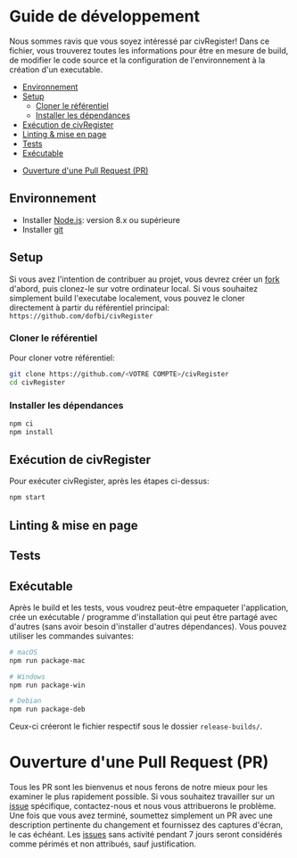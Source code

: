 # Guide de développement

Nous sommes ravis que vous soyez intéressé par civRegister! Dans ce fichier, vous trouverez toutes les informations pour être en mesure de build, de modifier le code source et la configuration de l'environnement à la création d'un executable.

-   [Environnement](#Environnement)
-   [Setup](#Setup)
    -   [Cloner le référentiel](#Cloner-le-référentiel)
    -   [Installer les dépendances](#Installer-les-dépendances)
-   [Exécution de civRegister](#Exécution-de-civRegister)
-   [Linting & mise en page](#Linting-&-mise-en-page)
-   [Tests](#Tests)
-   [Exécutable](#Exécutable)

*   [Ouverture d'une Pull Request (PR)](#Ouverture-d'une-Pull-Request-PR)

<!-- tocstop -->

## Environnement

-   Installer [Node.js](https://nodejs.org/en/): version 8.x ou supérieure
-   Installer [git](https://git-scm.com/)

## Setup

Si vous avez l'intention de contribuer au projet, vous devrez créer un [fork](https://guides.github.com/activities/forking/) d'abord, puis clonez-le sur votre ordinateur local.
Si vous souhaitez simplement build l'executabe localement, vous pouvez le cloner directement à partir du référentiel principal: `https://github.com/dofbi/civRegister`

### Cloner le référentiel

Pour cloner votre référentiel:

```bash
git clone https://github.com/<VOTRE COMPTE>/civRegister
cd civRegister
```

### Installer les dépendances

```bash
npm ci
npm install
```

## Exécution de civRegister

Pour exécuter civRegister, après les étapes ci-dessus:

```bash
npm start
```

## Linting & mise en page

## Tests

## Exécutable

Après le build et les tests, vous voudrez peut-être empaqueter l'application, crée un exécutable / programme d'installation qui peut être partagé avec d'autres (sans avoir besoin d'installer d'autres dépendances). Vous pouvez utiliser les commandes suivantes:

```bash
# macOS
npm run package-mac

# Windows
npm run package-win

# Debian
npm run package-deb
```

Ceux-ci créeront le fichier respectif sous le dossier `release-builds/`.

# Ouverture d'une Pull Request (PR)

Tous les PR sont les bienvenus et nous ferons de notre mieux pour les examiner le plus rapidement possible. Si vous souhaitez travailler sur un [issue](https://github.com/dofbi/civRegister/issues) spécifique, contactez-nous et nous vous attribuerons le problème.
Une fois que vous avez terminé, soumettez simplement un PR avec une description pertinente du changement et fournissez des captures d'écran, le cas échéant.
Les [issues](https://github.com/dofbi/civRegister/issues) sans activité pendant 7 jours seront considérés comme périmés et non attribués, sauf justification.